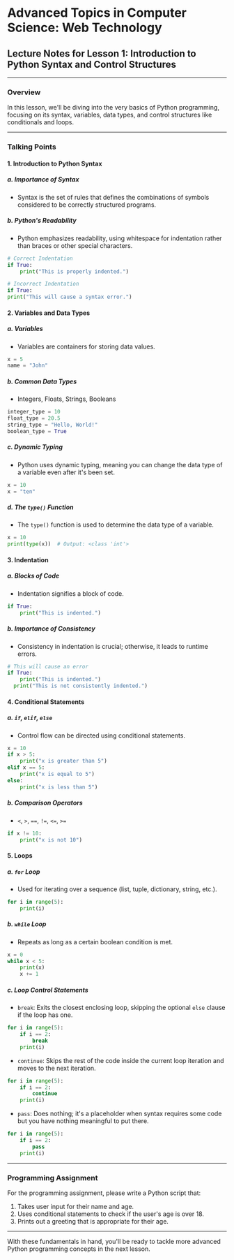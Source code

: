 # Advanced Topics in Computer Science: Web Technology

## Lecture Notes for Lesson 1: Introduction to Python Syntax and Control Structures

---

### Overview
In this lesson, we'll be diving into the very basics of Python programming, focusing on its syntax, variables, data types, and control structures like conditionals and loops.

---

### Talking Points

#### 1. Introduction to Python Syntax

##### a. Importance of Syntax
- Syntax is the set of rules that defines the combinations of symbols considered to be correctly structured programs.
  
##### b. Python's Readability
- Python emphasizes readability, using whitespace for indentation rather than braces or other special characters.

```python
# Correct Indentation
if True:
    print("This is properly indented.")

# Incorrect Indentation
if True:
print("This will cause a syntax error.")
```

#### 2. Variables and Data Types

##### a. Variables
- Variables are containers for storing data values.

```python
x = 5
name = "John"
```

##### b. Common Data Types
- Integers, Floats, Strings, Booleans

```python
integer_type = 10
float_type = 20.5
string_type = "Hello, World!"
boolean_type = True
```

##### c. Dynamic Typing
- Python uses dynamic typing, meaning you can change the data type of a variable even after it's been set.

```python
x = 10
x = "ten"
```

##### d. The `type()` Function
- The `type()` function is used to determine the data type of a variable.

```python
x = 10
print(type(x))  # Output: <class 'int'>
```

#### 3. Indentation

##### a. Blocks of Code
- Indentation signifies a block of code.

```python
if True:
    print("This is indented.")
```

##### b. Importance of Consistency
- Consistency in indentation is crucial; otherwise, it leads to runtime errors.

```python
# This will cause an error
if True:
    print("This is indented.")
  print("This is not consistently indented.")
```

#### 4. Conditional Statements

##### a. `if`, `elif`, `else`
- Control flow can be directed using conditional statements.

```python
x = 10
if x > 5:
    print("x is greater than 5")
elif x == 5:
    print("x is equal to 5")
else:
    print("x is less than 5")
```

##### b. Comparison Operators
- `<`, `>`, `==`, `!=`, `<=`, `>=`

```python
if x != 10:
    print("x is not 10")
```

#### 5. Loops

##### a. `for` Loop
- Used for iterating over a sequence (list, tuple, dictionary, string, etc.).

```python
for i in range(5):
    print(i)
```

##### b. `while` Loop
- Repeats as long as a certain boolean condition is met.

```python
x = 0
while x < 5:
    print(x)
    x += 1
```

##### c. Loop Control Statements
- `break`: Exits the closest enclosing loop, skipping the optional `else` clause if the loop has one.
  
```python
for i in range(5):
    if i == 2:
        break
    print(i)
```

- `continue`: Skips the rest of the code inside the current loop iteration and moves to the next iteration.

```python
for i in range(5):
    if i == 2:
        continue
    print(i)
```

- `pass`: Does nothing; it's a placeholder when syntax requires some code but you have nothing meaningful to put there.

```python
for i in range(5):
    if i == 2:
        pass
    print(i)
```

---

### Programming Assignment

For the programming assignment, please write a Python script that:
1. Takes user input for their name and age.
2. Uses conditional statements to check if the user's age is over 18.
3. Prints out a greeting that is appropriate for their age.

---

With these fundamentals in hand, you'll be ready to tackle more advanced Python programming concepts in the next lesson.
